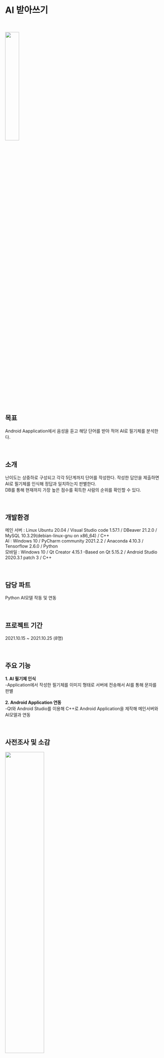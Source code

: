 # AI 받아쓰기
<br><br>
<img src="https://user-images.githubusercontent.com/92618553/138676311-115ca956-05bd-437d-bfbe-5b36d489e154.png" width="30%" height="30%"><br><br><br>

목표
---
Android Aapplication에서 음성을 듣고 해당 단어를 받아 적어 AI로 필기체를 분석한다.<br><br><br>



소개
---
난이도는 상중하로 구성되고 각각 5단계까지 단어를 작성한다. 작성한 답안을 제출하면 AI로 필기체를 인식해 정답과 일치하는지 판별한다.<br>
DB를 통해 현재까지 가장 높은 점수를 획득한 사람의 순위를 확인할 수 있다.<br><br><br>


개발환경
---
메인 서버 : Linux Ubuntu 20.04 / Visual Studio code 1.57.1 / DBeaver 21.2.0 / MySQL 10.3.29(debian-linux-gnu on x86_64) / C++<br>
AI : Windows 10 / PyCharm community 2021.2.2 / Anaconda 4.10.3 / Tensorflow 2.6.0 / Python<br>
모바일 : Windows 10 / Qt Creator 4.15.1 -Based on Qt 5.15.2 / Android Studio 2020.3.1 patch 3 / C++<br><br><br>



담당 파트
---
Python AI모델 작동 및 연동<br><br><br>


프로젝트 기간
---
2021.10.15 ~ 2021.10.25 (8명)<br><br><br>


주요 기능
---
**1. AI 필기체 인식**<br>
 -Application에서 작성한 필기체를 이미지 형태로 서버에 전송해서 AI를 통해 문자를 판별<br><br>
**2. Android Application 연동**<br>
 -Qt와 Android Studio를 이용해 C++로 Android Application을 제작해 메인서버와 AI모델과 연동<br><br><br>



사전조사 및 소감
---
<img src="https://user-images.githubusercontent.com/92618553/138676313-e7a6b9df-31b8-4454-b661-7f28a009fdc5.PNG" width="50%"  height="50%"><br><br><br>
> ### 사전조사<br>
1. AI 필기 인식<br>
-AI를 이용한 첫 프로젝트기 떄문에 AI의 개념과 원리부터 시작해 코드 분석, AI모델 작동 방식을 공부했다.<br>
2. 모바일 어플리케이션 제작<br>
-Qt를 활용해 C++언어로 Android Application을 제작할 수 있는 개발환경을 찾아봤다.<br><br>

> ### 소감
1. 어려웠던 점<br>
-AI모델을 작동시키기 위한 환경을 구축하는 데 애를 썼다.<br>
-AI모델이 인식하는 이미지에 조그만 차이라도 생기면 결과값이 크게 달라진다. 여러번 테스트해 본 결과 흰 배경에 검은 글씨, 두꺼운 펜, 정사각형 이미지가 가장 인식률이 높다.<br>
2. 알게된 점<br>
-Python에서 C++서버 한글 데이터를 전송할 때 C++ 서버가 Window OS에서 인코딩 방식이 euc-kr일 경우 잘 전송되고, Ubuntu OS에서 utf-8과 euc-kr 두 경우 모두 잘 전송됐다.<br><br><br>



개발완료보고서
---
<img src = "https://user-images.githubusercontent.com/92618553/138676315-5e657d23-e851-452a-b932-97406d901b46.PNG" width="70%" height="70%"><br><br><br>


브레인스토밍
---
<img src = "https://user-images.githubusercontent.com/92618553/138676321-acc4bf84-cb93-46ef-acf3-bbb348426775.PNG" width="60%" height="60%"><br><br><br>


초기 UI
---
<img src = "https://user-images.githubusercontent.com/92618553/138676330-510c43ea-49eb-4ca5-8db5-dbc12d9f1671.PNG" width="70%" height="70%"><br><br><br>


UI 흐름
---
<img src = "https://user-images.githubusercontent.com/92618553/138676333-1caa8817-7ed8-40e4-9e95-bb326a8961d1.PNG" width="80%" height="80%"><br><br><br>


참고한 AI모델
---
https://github.com/junstar92/hangul-syllable-recognition





작동 영상
---


https://user-images.githubusercontent.com/92618553/138635590-4c6711bc-f759-4107-8099-26629f202790.mp4



<br><br><br>


작동 사진
---
> ### 앱 작동 및 로그인<br> 
<img src = "https://user-images.githubusercontent.com/92618553/138676346-7d78893f-8023-4560-831f-a6fdc9f10ecc.PNG" width="70%" height="70%"><br><br><br>

> ### 난이도 선택<br> 
<img src = "https://user-images.githubusercontent.com/92618553/138676361-d095559d-819c-4db0-9ec8-4b5cf3072aec.PNG" width="50%" height="50%"><br><br><br>

> ### 필기 작성<br> 
 : 단어 음성을 듣고 네모칸 안에 펜으로 단어를 작성한다.<br>
<img src = "https://user-images.githubusercontent.com/92618553/138676365-7b8255b4-00d9-4c18-9b35-858f8f871596.PNG" width="60%" height="60%"><br><br><br>

> ### 필기 지우기<br> 
<img src = "https://user-images.githubusercontent.com/92618553/138676375-9965d0d5-5851-47c5-8672-2a5af3e67c9e.PNG" width="50%" height="50%"><br><br><br>

> ### 정답 확인<br> 
 : 맞춘 개수를 확인하고 정답과 내가 작성한 답을 비교할 수 있다.<br>
<img src = "https://user-images.githubusercontent.com/92618553/138676380-877cde3c-e668-43c4-aced-f15462d84b93.PNG" width="50%" height="50%"><br><br><br>

> ### 순위<br> 
<img src = "https://user-images.githubusercontent.com/92618553/138676385-2c3bd506-012c-4045-9238-91e63412a16f.PNG" width="30%" height="30%"><br><br><br>
